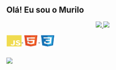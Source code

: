 ## Olá! Eu sou o Murilo

<div align="center">
  <a href="https://github.com/Murilo-Segger">
  <img height="170em" src="https://github-readme-stats.vercel.app/api?username=Murilo-Segger&show_icons=true&theme=tokyonight&include_all_commits=true&count_private=true"/>
  <img height="170em" src="https://github-readme-stats.vercel.app/api/top-langs/?username=Murilo-Segger&layout=compact&langs_count=7&theme=tokyonight"/>
</div>
<div style="display: inline_block"><br>
  <img align="center" alt="Mu-Js" height="30" width="40" src="https://raw.githubusercontent.com/devicons/devicon/master/icons/javascript/javascript-plain.svg">
  <img align="center" alt="Mu-HTML" height="30" width="40" src="https://raw.githubusercontent.com/devicons/devicon/master/icons/html5/html5-original.svg">
  <img align="center" alt="Mu-CSS" height="30" width="40" src="https://raw.githubusercontent.com/devicons/devicon/master/icons/css3/css3-original.svg">
 </div>
  
  ##
 
  <div>
 <a href = "http://murilosegger2@gmail.com@gmail.com"><img src="https://img.shields.io/badge/-Gmail-%23333?style=for-the-badge&logo=gmail&logoColor=white" target="_blank"></a>
  </div>
